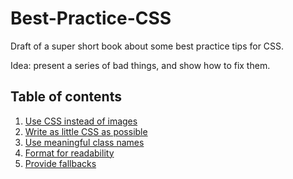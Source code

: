 # Best-Practice-CSS

Draft of a super short book about some best practice tips for CSS.

Idea: present a series of bad things, and show how to fix them.

## Table of contents

1. [Use CSS instead of images](use-css-instead-of-images.md)
2. [Write as little CSS as possible](write-as-little-css-as-possible.md)
3. [Use meaningful class names](use-meaningful-class-names.md)
4. [Format for readability](format-for-readability.md)
5. [Provide fallbacks](provide-fallbacks.md)
